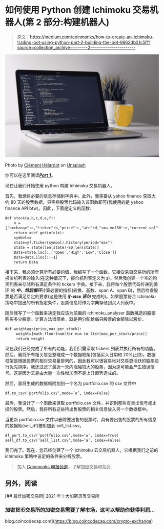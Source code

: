 # 如何使用 Python 创建 Ichimoku 交易机器人(第 2 部分:构建机器人)

> 原文：<https://medium.com/coinmonks/how-to-create-an-ichimoku-trading-bot-using-python-part-2-building-the-bot-9662db31c5ff?source=collection_archive---------2----------------------->

![](img/07eba7a13a2e0bdb3ceee1e01e0e21f9.png)

Photo by [Clément Hélardot](https://unsplash.com/@clemhlrdt?utm_source=medium&utm_medium=referral) on [Unsplash](https://unsplash.com?utm_source=medium&utm_medium=referral)

你可以在这里阅读[***Part 1***](/coinmonks/how-to-create-an-ichimoku-trading-bot-on-python-part-1-the-strategy-b144f79960f8)。

现在让我们开始使用 python 构建 Ichimoku 交易机器人。

首先，我想将必要的信息存储到字典中。此外，我需要从 yahoo finance 获取大约 80 天的股票数据，只需将股票代码输入该函数即可(我使用的是 yahoo finance API btw)。因此，下面是定义的函数:

```
def stock(a,b,c,d,e,f):
    x = {"exchange":a,"ticker":b,"price":c,"atr":d,"sma_vol30":e,"current_vol":f}
    return xdef getinfo(x):
    symbol=x
    state=yf.Ticker(symbol).history(period="max")
    state = state[len(state)-80:len(state)]
    Data=state.loc[:,['Open','High','Low','Close']]
    Data=Data.iloc[::-1]
    return Data
```

接下来，我必须计算所有必要的值，我编写了一个函数，它接受来自交易所的所有报价机列表的输入(在这种情况下，报价机列表定义为 s)。然后我创建一个空的购买列表来存储所有满足条件的 tickers 字典。接下来，我将每个股票代码传递到循环 的 ***中，然后循环***计算必要的指标(转换、基数、span A、span B)，然后检查股票是否满足给定的要求(这是使用 ***if-else 语句*** 完成的)。如果股票符合 Ichimoku 策略中提出的所有指定条件，股票信息将作为字典存储到买入列表中。

随后我写了一个函数来决定我应该为前面的 ichimoku_analyser 函数挑选的股票购买多少股票。计算方法很简单，就是用分配给每只股票的金额除以股价。

```
def weightage(price,max_per_stock):
     weight=[math.floor(num)for num in list(max_per_stock/price)]
     return weight
```

现在我们已经完成了所有的功能，我们只需读取 tickers 列表并执行所有的功能。然后，我将所有相关信息整理成一个数据框架(包括买入日期和 20%止损)。数据框架是根据股票的相对交易量排列的，因此我可以很容易地对交易更活跃的股票进行优先排序。我还过滤了最近一天内涨幅较大的股票，因为这可能会产生错误信号。这是因为云是由大量一次性增加而不是上升趋势造成的。

然后，我将生成的数据帧附加到一个名为 portfolio.csv 的 csv 文件中

```
df.to_csv(‘portfolio.csv’,mode=’a’, index=False)
```

最后，我设计了一个函数来读取 portfolio.csv 文件，并识别那些有卖出信号或止损的股票。然后，我将所有这些待出售股票的相关信息放入另一个数据框中。

当更新 portfolio.csv 文件以删除要出售的股票时，具有要出售的股票的所有信息的数据帧(sell_df)被附加到 sell_list.csv。

```
df_port.to_csv(‘portfolio.csv’,mode=’w’, index=True)
sell_df.to_csv(‘sell_list.csv’,mode=’a’, index=False)
```

我们完了。现在，您已经创建了一个 ichimoku 云交易机器人，它根据我们之前的 ichimoku 策略中设定的条件来分析股票。

> 加入 [Coinmonks 电报频道](https://t.me/coincodecap)，了解加密交易和投资

## 另外，阅读

[](https://blog.coincodecap.com/crypto-exchange) [## 最佳加密交易所| 2021 年十大加密货币交易所

### 加密货币交易所的加密交易需要了解市场，这可以帮助你获得利润…

blog.coincodecap.com](https://blog.coincodecap.com/crypto-exchange)